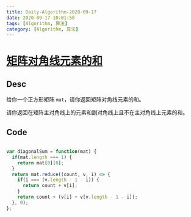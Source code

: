 ```yaml
---
title: Daily-Algorithm-2020-09-17
date: 2020-09-17 10:01:58
tags: [Algorithm, 算法]
category: [Algorithm, 算法]
---
```


# [矩阵对角线元素的和](https://leetcode-cn.com/problems/matrix-diagonal-sum/)

## Desc

给你一个正方形矩阵 `mat`，请你返回矩阵对角线元素的和。

请你返回在矩阵主对角线上的元素和副对角线上且不在主对角线上元素的和。



## Code

```js

var diagonalSum = function(mat) {
  if(mat.length === 1) {
    return mat[0][0];
  }
  return mat.reduce((count, v, i) => {
    if(i === (v.length - 1 - i)) {
      return count + v[i];
    }
    return count + (v[i] + v[v.length - 1 - i]);
  }, 0);
};
```


